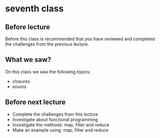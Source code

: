 # seventh class
## Before lecture
Before this class is recommended that you have reviewed and completed the challenges from the previous lecture.

## What we saw?
On this class we saw the following topics:
- closures
- enums

## Before next lecture
- Complete the challenges from this lecture
- Investigate about functional programming
- Investigate the methods: map, filter and reduce
- Make an example using: map, filter and reduce
